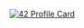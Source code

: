 [![42 Profile Card](https://1337-readme.vercel.app/api/profile?cursus=42cursus&dark=true&login=zmeribaa)](https://github.com/mohouyizme/1337-readme)
